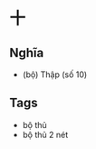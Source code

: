 # 十

## Nghĩa
* (bộ) Thập (số 10)

## Tags
* bộ thủ
* bộ thủ 2 nét

<script>window.HANZI_FIELD='十';</script>